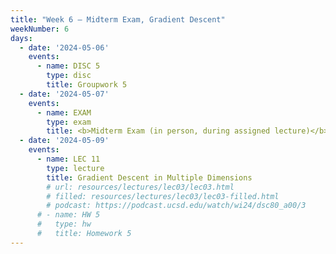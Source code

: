```yaml
---
title: "Week 6 – Midterm Exam, Gradient Descent"
weekNumber: 6
days:
  - date: '2024-05-06'
    events:
      - name: DISC 5
        type: disc
        title: Groupwork 5
  - date: '2024-05-07'
    events:
      - name: EXAM
        type: exam
        title: <b>Midterm Exam (in person, during assigned lecture)</b>
  - date: '2024-05-09'
    events:
      - name: LEC 11
        type: lecture
        title: Gradient Descent in Multiple Dimensions
        # url: resources/lectures/lec03/lec03.html
        # filled: resources/lectures/lec03/lec03-filled.html
        # podcast: https://podcast.ucsd.edu/watch/wi24/dsc80_a00/3
      # - name: HW 5
      #   type: hw
      #   title: Homework 5
---
```

